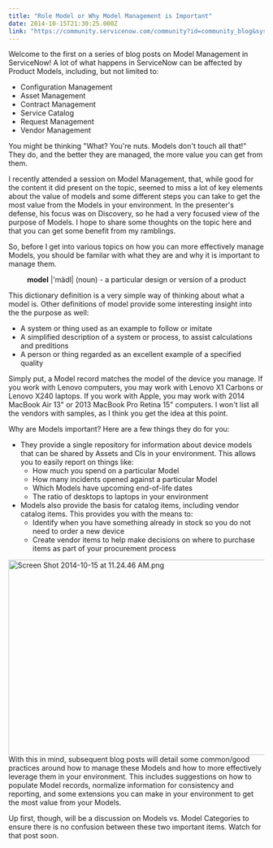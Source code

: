 ```yaml
---
title: "Role Model or Why Model Management is Important"
date: 2014-10-15T21:30:25.000Z
link: "https://community.servicenow.com/community?id=community_blog&sys_id=4fdd2ae9dbd0dbc01dcaf3231f9619ef"
---
```

<p>Welcome to the first on a series of blog posts on Model Management in ServiceNow! A lot of what happens in ServiceNow can be affected by Product Models, including, but not limited to:</p><ul><li>Configuration Management</li><li>Asset Management</li><li>Contract Management</li><li>Service Catalog</li><li>Request Management</li><li>Vendor Management</li></ul><p>You might be thinking "What? You're nuts. Models don't touch all that!" They do, and the better they are managed, the more value you can get from them.</p><p></p><p>I recently attended a session on Model Management, that, while good for the content it did present on the topic, seemed to miss a lot of key elements about the value of models and some different steps you can take to get the most value from the Models in your environment. In the presenter's defense, his focus was on Discovery, so he had a very focused view of the purpose of Models. I hope to share some thoughts on the topic here and that you can get some benefit from my ramblings.</p><p></p><p>So, before I get into various topics on how you can more effectively manage Models, you should be familar with what they are and why it is important to manage them.</p><div style="text-align: center;"><strong> </strong></div><div style="text-align: center;"><strong>model</strong> |'mädl| (noun) - a particular design or version of a product</div><p></p><p>This dictionary definition is a very simple way of thinking about what a model is. Other definitions of model provide some interesting insight into the the purpose as well:</p><ul><li>A system or thing used as an example to follow or imitate</li><li>A simplified description of a system or process, to assist calculations and preditions</li><li>A person or thing regarded as an excellent example of a specified quality</li></ul><p></p><p>Simply put, a Model record matches the model of the device you manage. If you work with Lenovo computers, you may work with Lenovo X1 Carbons or Lenovo X240 laptops. If you work with Apple, you may work with 2014 MacBook Air 13" or 2013 MacBook Pro Retina 15" computers. I won't list all the vendors with samples, as I think you get the idea at this point.</p><p></p><p>Why are Models important? Here are a few things they do for you:</p><ul><li>They provide a single repository for information about device models that can be shared by Assets and CIs in your environment. This allows you to easily report on things like:<ul><li>How much you spend on a particular Model</li><li>How many incidents opened against a particular Model</li><li>Which Models have upcoming end-of-life dates</li><li>The ratio of desktops to laptops in your environment</li></ul></li><li>Models also provide the basis for catalog items, including vendor catalog items. This provides you with the means to:<ul><li>Identify when you have something already in stock so you do not need to order a new device</li><li>Create vendor items to help make decisions on where to purchase items as part of your procurement process</li></ul></li></ul><p><a _jive_internal="true" href="/servlet/JiveServlet/downloadImage/38-3535-14602/Screen Shot 2014-10-15 at 11.24.46 AM.png"><img   alt="Screen Shot 2014-10-15 at 11.24.46 AM.png" class="image-0 jive-image" height="712" src="6c99e80edb909304b322f4621f96197e.iix" style="height: 384px; width: 620px; display: block; margin-left: auto; margin-right: auto;" width="1150"/></a>With this in mind, subsequent blog posts will detail some common/good practices around how to manage these Models and how to more effectively leverage them in your environment. This includes suggestions on how to populate Model records, normalize information for consistency and reporting, and some extensions you can make in your environment to get the most value from your Models.</p><p></p><p>Up first, though, will be a discussion on Models vs. Model Categories to ensure there is no confusion between these two important items. Watch for that post soon.</p>